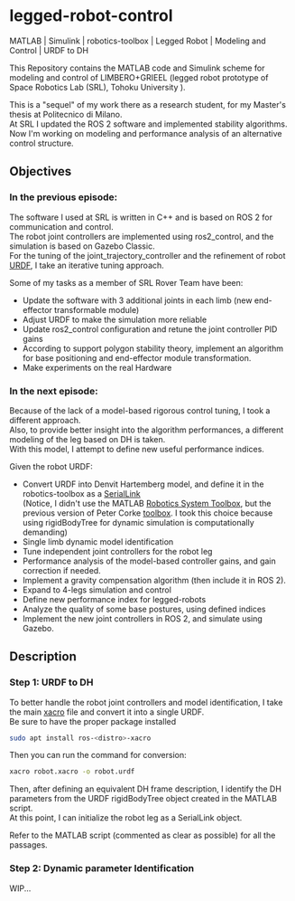 # legged-robot-control
MATLAB | Simulink | robotics-toolbox | Legged Robot | Modeling and Control | URDF to DH 

This Repository contains the MATLAB code and Simulink scheme for modeling and control of LIMBERO+GRIEEL (legged robot prototype of Space Robotics Lab (SRL), Tohoku University ).<br/>

This is a "sequel" of my work there as a research student, for my Master's thesis at Politecnico di Milano. <br/>
At SRL I updated the ROS 2 software and implemented stability algorithms. <br/>
Now I'm working on modeling and performance analysis of an alternative control structure. 

## Objectives

### In the previous episode:
The software I used at SRL is written in C++ and is based on ROS 2 for communication and control.<br/>
The robot joint controllers are implemented using ros2_control, and the simulation is based on Gazebo Classic.<br/>
For the tuning of the joint_trajectory_controller and the refinement of robot [URDF](https://docs.ros.org/en/humble/Tutorials/Intermediate/URDF/URDF-Main.html), I take an iterative tuning approach.<br/>

Some of my tasks as a member of SRL Rover Team have been: 
- Update the software with 3 additional joints in each limb (new end-effector transformable module)
- Adjust URDF to make the simulation more reliable
- Update ros2_control configuration and retune the joint controller PID gains
- According to support polygon stability theory, implement an algorithm for base positioning and end-effector module transformation.
- Make experiments on the real Hardware
  
### In the next episode: 
Because of the lack of a model-based rigorous control tuning, I took a different approach.<br/> 
Also, to provide better insight into the algorithm performances, a different modeling of the leg based on DH is taken. <br/>
With this model, I attempt to define new useful performance indices.

Given the robot URDF:
- Convert URDF into Denvit Hartemberg model, and define it in the robotics-toolbox as a [SerialLink](https://www.petercorke.com/RTB/r9/html/SerialLink.html) <br/>
  (Notice, I didn't use the MATLAB [Robotics System Toolbox](https://it.mathworks.com/products/robotics.html), but the previous version of Peter Corke [toolbox](https://petercorke.com/toolboxes/robotics-toolbox/).
  I took this choice because using rigidBodyTree for dynamic simulation is computationally demanding)
- Single limb dynamic model identification 
- Tune independent joint controllers for the robot leg
- Performance analysis of the model-based controller gains, and gain correction if needed.
- Implement a gravity compensation algorithm (then include it in ROS 2). 
- Expand to 4-legs simulation and control
- Define new performance index for legged-robots
- Analyze the quality of some base postures, using defined indices
- Implement the new joint controllers in ROS 2, and simulate using Gazebo.

## Description 
### Step 1: URDF to DH
To better handle the robot joint controllers and model identification, I take the main [xacro](https://docs.ros.org/en/humble/Tutorials/Intermediate/URDF/Using-Xacro-to-Clean-Up-a-URDF-File.html) file and convert it into a single URDF.<br/>
Be sure to have the proper package installed
```bash
sudo apt install ros-<distro>-xacro
```
Then you can run the command for conversion: 
```bash
xacro robot.xacro -o robot.urdf
```

Then, after defining an equivalent DH frame description, I identify the DH parameters from the URDF rigidBodyTree object created in the MATLAB script.<br/>
At this point, I can initialize the robot leg as a SerialLink object. 

Refer to the MATLAB script (commented as clear as possible) for all the passages. 

### Step 2: Dynamic parameter Identification 
 WIP...


